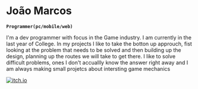 # João Marcos

**`Programmer(pc/mobile/web)`**

I'm a dev programmer with focus in the Game industry. I am currently in the last year of College. In my projects I like to take the botton up approuch, fist looking at the problem that needs to be solved and then building up the design, planning up the routes we will take to get there. I like to solve difficult problems, ones I don't accuallly know the answer right away and I am always making small projetcs about intersting game mechanics



<p aling='left'>
<a href = "https://joao-marcos-bastos.itch.io/">
<img alt = "itch.io" src="https://img.shields.io/badge/Itch__io-E46145"/>
</a>
</p>
